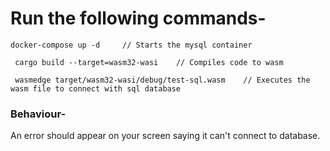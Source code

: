 # Run the following commands-

```
docker-compose up -d     // Starts the mysql container
```

```
 cargo build --target=wasm32-wasi    // Compiles code to wasm
```

```
 wasmedge target/wasm32-wasi/debug/test-sql.wasm    // Executes the wasm file to connect with sql database 
```

### Behaviour-
An error should appear on your screen saying it can't connect to database. 


